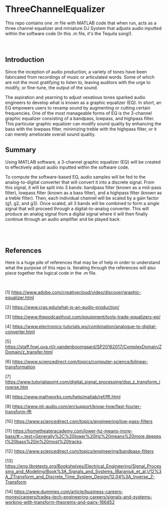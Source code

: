 # ThreeChannelEqualizer
This repo contains one .m file with MATLAB code that when run, acts as a three channel equalizer and miniature DJ System that adjusts audio inputted within the software code (In this .m file, it's the Tequila song!).<br><br><br>

## Introduction
Since the inception of audio production, a variety of tones have been fabricated from recordings of music or articulated words. Some of which are not the most gratifying to listen to, leaving auditors with the urge to modify, or fine-tune, the output of the sound.

The aspiration and yearning to adjust vexatious tones sparked audio engineers to develop what is known as a graphic equalizer (EQ). In short, an EQ empowers users to revamp sound by augmenting or cutting certain frequencies. One of the most manageable forms of EQ is the 3-channel graphic equalizer consisting of a bandpass, lowpass, and highpass filter. This particular graphic equalizer can modify sound quality by enhancing the bass with the lowpass filter, minimizing treble with the highpass filter, or it can merely ameliorate overall sound quality. <br>

## Summary
Using MATLAB software, a 3-channel graphic equalizer (EQ) will be created to effectively adjust audio inputted within the software code. 

To compute the software-based EQ, audio samples will be fed to the analog-to-digital converter that will convert it into a discrete signal. From this signal, it will be split into 3 bands: bandpass filter (known as a mid-pass filter), lowpass filter (known as a bass filter), and a highpass filter (known as a treble filter). Then, each individual channel will be scaled by a gain factor (g1, g2, and g3). Once scaled, all 3 bands will be combined to form a single signal that will proceed through a digital-to-analog converter. This will produce an analog signal from a digital signal where it will then finally continue through an audio amplifier and be played back. <br><br><br><br>

## References
Here is a huge pile of references that may be of help in order to understand what the purpose of this repo is. Iterating through the references will also piece together the logical code in the .m file.

<br>

[1] https://www.adobe.com/creativecloud/video/discover/graphic-equalizer.html<br>

[2] https://www.cras.edu/what-is-an-audio-production/

[3] https://www.thepodcasthost.com/equipment/tools-trade-equalizers-eq/

[4] https://www.electronics-tutorials.ws/combination/analogue-to-digital-converter.html

[5] https://staff.fnwi.uva.nl/r.vandenboomgaard/SP20162017/ComplexDomain/ZDomain/z_transfer.html

[6] https://www.sciencedirect.com/topics/computer-science/bilinear-transformation

[7] https://www.tutorialspoint.com/digital_signal_processing/dsp_z_transform_inverse.htm

[8] https://www.mathworks.com/help/matlab/ref/fft.html

[9] https://www.nti-audio.com/en/support/know-how/fast-fourier-transform-fft

[10] https://www.sciencedirect.com/topics/engineering/low-pass-filters

[11] https://hometheateracademy.com/lower-hz-means-more-bass/#:~:text=Generally%2C%20lower%20Hz%20means%20more,deepest%20bass%20in%20most%20tracks.

[12] https://www.sciencedirect.com/topics/engineering/bandpass-filters

[13] https://eng.libretexts.org/Bookshelves/Electrical_Engineering/Signal_Processing_and_Modeling/Book%3A_Signals_and_Systems_(Baraniuk_et_al.)/12%3A_ZTransform_and_Discrete_Time_System_Design/12.04%3A_Inverse_Z-Transform

[14] https://www.dummies.com/article/business-careers-money/careers/trades-tech-engineering-careers/signals-and-systems-working-with-transform-theorems-and-pairs-166452
